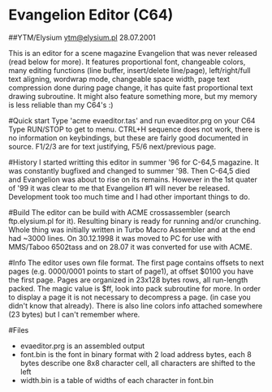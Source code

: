 Evangelion Editor (C64)
=====================

##YTM/Elysium <ytm@elysium.pl> 28.07.2001

This is an editor for a scene magazine Evangelion that was never released (read
below for more). It features proportional font, changeable colors, many editing
functions (line buffer, insert/delete line/page), left/right/full text aligning,
wordwrap mode, changeable space width, page text compression done during page
change, it has quite fast proportional text drawing subroutine. It might also
feature something more, but my memory is less reliable than my C64's :)

#Quick start
Type 'acme evaeditor.tas' and run evaeditor.prg on your C64
Type RUN/STOP to get to menu. CTRL+H sequence does not work, there is no
information on keybindings, but these are fairly good documented in source.
F1/2/3 are for text justifying, F5/6 next/previous page.

#History
I started writting this editor in summer '96
for C-64,5 magazine. It was constantly bugfixed and changed to summer '98.
Then C-64,5 died and Evangelion was about to rise on its remains. However in
the 1st quater of '99 it was clear to me that Evangelion #1 will never be released.
Development took too much time and I had other important things to do.

#Build
The editor can be build with ACME crossassembler (search ftp.elysium.pl for it).
Resulting binary is ready for running and/or crunching.
Whole thing was initially written in Turbo Macro Assembler and at the end had ~3000
lines. On 30.12.1998 it was moved to PC for use with MMS/Taboo 6502tass and on 28.07
it was converted for use with ACME.

#Info
The editor uses own file format. The first page contains offsets to next pages
(e.g. $0000/$0001 points to start of page1), at offset $0100 you have the first
page. Pages are organized in 23x128 bytes rows, all run-length packed. The magic value
is $ff, look into pack subroutine for more. In order to display a page it is not
necessary to decompress a page. (in case you didn't know that already). There is also
line colors info attached somewhere (23 bytes) but I can't remember where.

#Files

- evaeditor.prg is an assembled output
- font.bin is the font in binary format with 2 load address bytes, each 8 bytes describe one 8x8 character cell, all characters are shifted to the left
- width.bin is a table of widths of each character in font.bin

